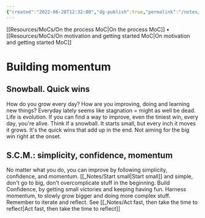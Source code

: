 ```yaml
---
{"created":"2022-06-28T12:32:00","dg-publish":true,"permalink":"/notes/building-momentum/","dgPassFrontmatter":true,"updated":"2024-12-22T16:23:58.272+01:00"}
---
```


[[Resources/MoCs/On the process MoC\|On the process MoC]] • [[Resources/MoCs/On motivation and getting started MoC\|On motivation and getting started MoC]]
# Building momentum
## **Snowball. Quick wins** 
How do you grow every day? How are you improving, doing and learning new things? Everyday lately seems like stagnation = might as well be dead.
Life is evolution. If you can find a way to improve, even the tiniest win, every day, you're alive.
Think if a snowball. It starts small, but every inch it moves it grows. 
It's the quick wins that add up in the end. Not aiming for the big win right at the onset.

## S.C.M.: simplicity, confidence, momentum
No matter what you do, you can improve by following simplicity, confidence, and momentum.
[[_Notes/Start small\|Start small]] and simple, don't go to big, don't overcomplicate stuff in the beginning.
Build Confidence, by getting small victories and keeping having fun.
Harness momentum, to slowly grow bigger and doing more complex stuff.
Remember to iterate and reflect. See [[_Notes/Act fast, then take the time to reflect\|Act fast, then take the time to reflect]]